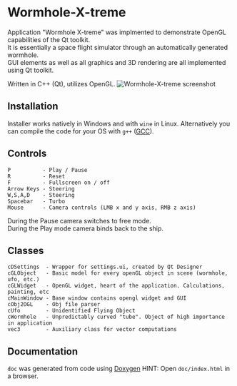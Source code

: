 # Wormhole-X-treme

Application "Wormhole X-treme" was implmented to demonstrate OpenGL capabilities of the Qt toolkit.<br />
It is essentially a space flight simulator through an automatically generated wormhole.<br />
GUI elements as well as all graphics and 3D rendering are all implemented using Qt toolkit.<br />

Written in C++ (Qt), utilizes OpenGL.
![Wormhole-X-treme screenshot](https://smejkal.software/img/wormhole_scr2.jpg)

## Installation

Installer works natively in Windows and with `wine` in Linux.
Alternatively you can compile the code for your OS with `g++` ([GCC](https://gcc.gnu.org/)).

## Controls

```
P          - Play / Pause
R          - Reset
F          - Fullscreen on / off
Arrow Keys - Steering
W,S,A,D    - Steering
Spacebar   - Turbo
Mouse      - Camera controls (LMB x and y axis, RMB z axis)
```

During the Pause camera switches to free mode.<br />
During the Play mode camera binds back to the ship.

## Classes

```
cDSettings  - Wrapper for settings.ui, created by Qt Designer
cGLObject	- Basic model for every openGL object in scene (wormhole, ufo, etc.)
cGLWidget	- OpenGL widget, heart of the application. Calculations, painting, etc
cMainWindow	- Base window contains opengl widget and GUI
cObj2OGL	- Obj file parser
cUfo	    - Unidentified Flying Object
cWormhole	- Unpredictably curved "tube". Object of high importance in application
vec3	    - Auxiliary class for vector computations
```

## Documentation

`doc` was generated from code using [Doxygen](https://www.doxygen.nl/index.html)
HINT: Open `doc/index.html` in a browser.